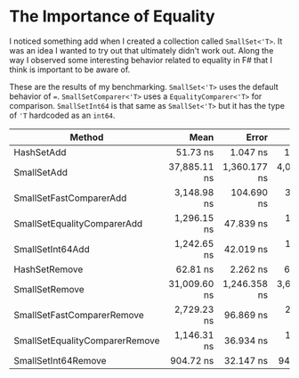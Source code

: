 # The Importance of Equality

I noticed something add when I created a collection called `SmallSet<'T>`. It was an idea I wanted to try out that ultimately didn't work out. Along the way I observed some interesting behavior related to equality in F# that I think is important to be aware of.

These are the results of my benchmarking. `SmallSet<'T>` uses the default behavior of `=`. `SmallSetComparer<'T>` uses a `EqualityComparer<'T>` for comparison. `SmallSetInt64` is that same as `SmallSet<'T>` but it has the type of `'T` hardcoded as an `int64`.

|                         Method |         Mean |        Error |       StdDev |       Median |  Gen 0 | Allocated |
|------------------------------- |-------------:|-------------:|-------------:|-------------:|-------:|----------:|
|                     HashSetAdd |     51.73 ns |     1.047 ns |     1.691 ns |     51.77 ns |      - |         - |
|                    SmallSetAdd | 37,885.11 ns | 1,360.177 ns | 4,010.513 ns | 36,939.41 ns | 6.0425 |  50,640 B |
|        SmallSetFastComparerAdd |  3,148.98 ns |   104.690 ns |   308.681 ns |  3,078.69 ns |      - |         - |
|    SmallSetEqualityComparerAdd |  1,296.15 ns |    47.839 ns |   141.055 ns |  1,238.57 ns |      - |         - |
|               SmallSetInt64Add |  1,242.65 ns |    42.019 ns |   123.893 ns |  1,206.64 ns |      - |         - |
|                  HashSetRemove |     62.81 ns |     2.262 ns |     6.671 ns |     61.11 ns |      - |         - |
|                 SmallSetRemove | 31,009.60 ns | 1,246.358 ns | 3,655.353 ns | 30,009.02 ns | 5.1270 |  43,200 B |
|     SmallSetFastComparerRemove |  2,729.23 ns |    96.869 ns |   285.621 ns |  2,662.08 ns |      - |         - |
| SmallSetEqualityComparerRemove |  1,146.31 ns |    36.934 ns |   108.900 ns |  1,101.90 ns |      - |         - |
|            SmallSetInt64Remove |    904.72 ns |    32.147 ns |    94.282 ns |    883.13 ns |      - |         - |


